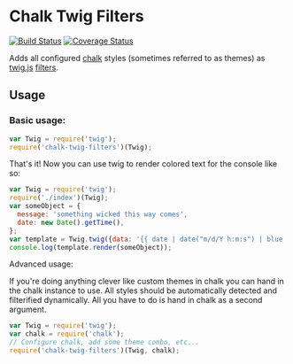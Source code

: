 # Chalk Twig Filters
[![Build Status](https://travis-ci.org/tizzo/chalk-twig-filters.svg?branch=master)](https://travis-ci.org/tizzo/chalk-twig-filters)
[![Coverage Status](https://img.shields.io/coveralls/tizzo/chalk-twig-filters.svg)](https://coveralls.io/r/tizzo/chalk-twig-filters)

Adds all configured [chalk](https://www.npmjs.org/package/chalk) styles (sometimes
referred to as themes) as [twig.js](https://www.npmjs.org/package/twig) [filters](http://twig.sensiolabs.org/doc/tags/filter.html).

## Usage

### Basic usage:

````javascript
var Twig = require('twig');
require('chalk-twig-filters')(Twig);
````

That's it! Now you can use twig to render colored text for the console like so:

````javascript
var Twig = require('twig');
require('./index')(Twig);
var someObject = {
  message: 'something wicked this way comes',
  date: new Date().getTime(),
};
var template = Twig.twig({data: '{{ date | date("m/d/Y h:m:s") | blue | underline}}: {{ message | cyan }}'});
console.log(template.render(someObject));
````

Advanced usage:

If you're doing anything clever like custom themes in chalk you can hand in the chalk instance to use.  All styles should be automatically detected and filterified dynamically. All you have to do is hand in chalk as a second argument.

````javascript
var Twig = require('twig');
var chalk = require('chalk');
// Configure chalk, add some theme combo, etc...
require('chalk-twig-filters')(Twig, chalk);
````
